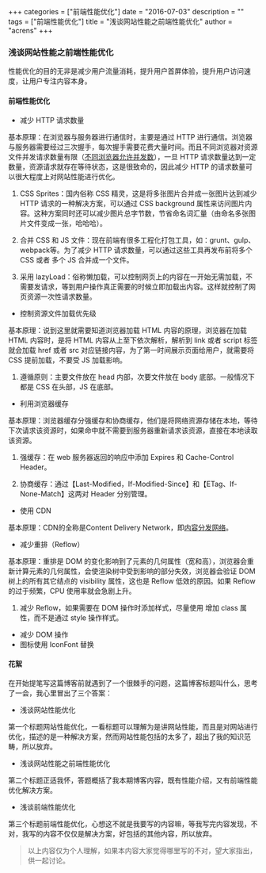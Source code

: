 +++
categories = ["前端性能优化"]
date = "2016-07-03"
description = ""
tags = ["前端性能优化"]
title = "浅谈网站性能之前端性能优化"
author = "acrens"
+++

### 浅谈网站性能之前端性能优化
性能优化的目的无非是减少用户流量消耗，提升用户首屏体验，提升用户访问速度，让用户专注内容本身。
<!--more-->

#### 前端性能优化

* 减少 HTTP 请求数量

基本原理：在浏览器与服务器进行通信时，主要是通过 HTTP 进行通信。浏览器与服务器需要经过三次握手，每次握手需要花费大量时间。而且不同浏览器对资源文件并发请求数量有限（[不同浏览器允许并发数](http://www.stevesouders.com/blog/2008/03/20/roundup-on-parallel-connections/)），一旦 HTTP 请求数量达到一定数量，资源请求就存在等待状态，这是很致命的，因此减少 HTTP 的请求数量可以很大程度上对网站性能进行优化。

1. CSS Sprites：国内俗称 CSS 精灵，这是将多张图片合并成一张图片达到减少 HTTP 请求的一种解决方案，可以通过 CSS background 属性来访问图片内容。这种方案同时还可以减少图片总字节数，节省命名词汇量（由命名多张图片文件变成一张，哈哈哈）。

1. 合并 CSS 和 JS 文件：现在前端有很多工程化打包工具，如：grunt、gulp、webpack等。为了减少 HTTP 请求数量，可以通过这些工具再发布前将多个 CSS 或者 多个 JS 合并成一个文件。

1. 采用 lazyLoad：俗称懒加载，可以控制网页上的内容在一开始无需加载，不需要发请求，等到用户操作真正需要的时候立即加载出内容。这样就控制了网页资源一次性请求数量。

* 控制资源文件加载优先级

基本原理：说到这里就需要知道浏览器加载 HTML 内容的原理，浏览器在加载 HTML 内容时，是将 HTML 内容从上至下依次解析，解析到 link 或者 script 标签就会加载 href 或者 src 对应链接内容，为了第一时间展示页面给用户，就需要将 CSS 提前加载，不要受 JS 加载影响。

1. 遵循原则：主要文件放在 head 内部，次要文件放在 body 底部。一般情况下都是 CSS 在头部，JS 在底部。

* 利用浏览器缓存

基本原理：浏览器缓存分强缓存和协商缓存，他们是将网络资源存储在本地，等待下次请求该资源时，如果命中就不需要到服务器重新请求该资源，直接在本地读取该资源。

1. 强缓存：在 web 服务器返回的响应中添加 Expires 和 Cache-Control Header。

1. 协商缓存：通过【Last-Modified，If-Modified-Since】和【ETag、If-None-Match】这两对 Header 分别管理。

* 使用 CDN

基本原理：CDN的全称是Content Delivery Network，即[内容分发网络](http://zsvalue.com/201405/foundation-of-cdn-%E3%80%8Acdn%E6%8A%80%E6%9C%AF%E8%AF%A6%E8%A7%A3%E3%80%8Bnote/)。

* 减少重排（Reflow）

基本原理：重排是 DOM 的变化影响到了元素的几何属性（宽和高），浏览器会重新计算元素的几何属性，会使渲染树中受到影响的部分失效，浏览器会验证 DOM 树上的所有其它结点的 visibility 属性，这也是 Reflow 低效的原因。如果 Reflow 的过于频繁，CPU 使用率就会急剧上升。

1. 减少 Reflow，如果需要在 DOM 操作时添加样式，尽量使用 增加 class 属性，而不是通过 style 操作样式。

* 减少 DOM 操作
* 图标使用 IconFont 替换

#### 花絮

在开始提笔写这篇博客前就遇到了一个很棘手的问题，这篇博客标题叫什么，思考了一会，我心里冒出了三个答案：

* 浅谈网站性能优化

第一个标题网站性能优化，一看标题可以理解为是讲网站性能，而且是对网站进行优化，描述的是一种解决方案，然而网站性能包括的太多了，超出了我的知识范畴，所以放弃。

* 浅谈网站性能之前端性能优化

第二个标题正适我怀，答题概括了我本期博客内容，既有性能介绍，又有前端性能优化解决方案。

* 浅谈前端性能优化

第三个标题前端性能优化，心想这不就是我要写的内容嘛，等我写完内容发现，不对，我写的内容不仅仅是解决方案，好包括的其他内容，所以放弃。

> 以上内容仅为个人理解，如果本内容大家觉得哪里写的不对，望大家指出，供一起讨论。